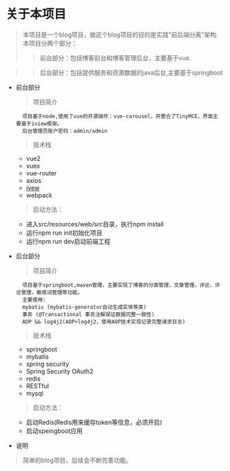 # 关于本项目
> 本项目是一个blog项目，做这个blog项目的目的是实践"前后端分离"架构.本项目分两个部分：
>> 前台部分：包括博客前台和博客管理后台，主要基于vue.

>> 后台部分：包括提供服务和资源数据的java后台,主要基于springboot

* 前台部分

     > 项目简介
     
        项目基于node,使用了vue的开源插件：vue-carousel，并整合了TinyMCE，界面主要基于iview框架。
        后台管理员账户密码：admin/admin
     > 技术栈
     
     - vue2
     - vuex
     - vue-router
     - axios
     - [ivew](https://www.iviewui.com/)
     - webpack
     
     > 启动方法：
     
     - 进入src/resources/web/src目录，执行npm install
     - 运行npm run init初始化项目
     - 运行npm run dev启动前端工程
     
     
     
* 后台部分

    > 项目简介
    
        项目基于springboot,maven管理，主要实现了博客的分类管理，文章管理，评论，评论管理，敏感词管理等功能。
        主要使用:
        mybatis (mybatis-generator自动生成实体等类)
        事务 (@Transactional 事务注解保证数据完整一致性)
        AOP && log4j2(AOP+log4j2，使用AOP技术实现记录完整请求日志)
    
    >技术栈
    
    - springboot
    - mybatis
    - spring security
    - Spring Security OAuth2
    - redis
    - RESTful
    - mysql
    
    > 启动方法：
    
    - 启动Redis(Redis用来缓存token等信息，必须开启)
    - 启动speingboot应用
    
    
    
* 说明

 > 简单的blog项目，后续会不断完善功能。    
